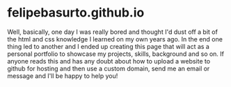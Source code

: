 # felipebasurto.github.io

Well, basically, one day I was really bored and thought I'd dust off a bit of the html and css knowledge I learned on my own years ago.
In the end one thing led to another and I ended up creating this page that will act as a personal portfolio to showcase my projects, skills, background and so on.
If anyone reads this and has any doubt about how to upload a website to github for hosting and then use a custom domain, send me an email or message and I'll be happy to help you!
